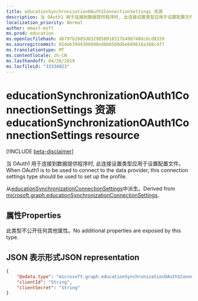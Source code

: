 ```yaml
---
title: educationSynchronizationOAuth1ConnectionSettings 资源
description: 当 OAuth1 用于连接到数据提供程序时, 此连接设置类型应用于设置配置文件。
localization_priority: Normal
author: mmast-msft
ms.prod: education
ms.openlocfilehash: d6797b2885d8329058918317b490740dc6cd8339
ms.sourcegitcommit: 014eb3944306948edbb6560dbe689816a168c4f7
ms.translationtype: MT
ms.contentlocale: zh-CN
ms.lasthandoff: 04/26/2019
ms.locfileid: "33334023"
---
```

# <a name="educationsynchronizationoauth1connectionsettings-resource"></a><span data-ttu-id="807b8-103">educationSynchronizationOAuth1ConnectionSettings 资源</span><span class="sxs-lookup"><span data-stu-id="807b8-103">educationSynchronizationOAuth1ConnectionSettings resource</span></span>

[!INCLUDE [beta-disclaimer](../../includes/beta-disclaimer.md)]

<span data-ttu-id="807b8-104">当 OAuth1 用于连接到数据提供程序时, 此连接设置类型应用于设置配置文件。</span><span class="sxs-lookup"><span data-stu-id="807b8-104">When OAuth1 is to be used to connect to the data provider, this connection settings type should be used to set up the profile.</span></span>

<span data-ttu-id="807b8-105">从[educationSynchronizationConnectionSettings](educationsynchronizationconnectionsettings.md)中派生。</span><span class="sxs-lookup"><span data-stu-id="807b8-105">Derived from [microsoft.graph.educationSynchronizationConnectionSettings](educationsynchronizationconnectionsettings.md).</span></span>

## <a name="properties"></a><span data-ttu-id="807b8-106">属性</span><span class="sxs-lookup"><span data-stu-id="807b8-106">Properties</span></span>

<span data-ttu-id="807b8-107">此类型不公开任何其他属性。</span><span class="sxs-lookup"><span data-stu-id="807b8-107">No additional properties are exposed by this type.</span></span>

## <a name="json-representation"></a><span data-ttu-id="807b8-108">JSON 表示形式</span><span class="sxs-lookup"><span data-stu-id="807b8-108">JSON representation</span></span>
<!-- {
  "blockType": "resource",
  "@odata.type": "microsoft.graph.educationSynchronizationOAuth1ConnectionSettings"
}-->

```json
{
    "@odata.type": "microsoft.graph.educationSynchronizationOAuth1ConnectionSettings",
    "clientId": "String",
    "clientSecret": "String"
}
```
